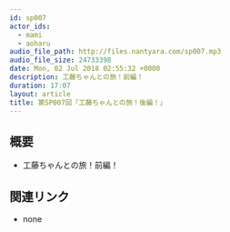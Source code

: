 ```yaml
---
id: sp007
actor_ids:
  - mami
  - aoharu
audio_file_path: http://files.nantyara.com/sp007.mp3
audio_file_size: 24733398
date: Mon, 02 Jul 2018 02:55:32 +0000
description: 工藤ちゃんとの旅！前編！
duration: 17:07
layout: article
title: 第SP007回「工藤ちゃんとの旅！後編！」
---
```

## 概要

* 工藤ちゃんとの旅！前編！

## 関連リンク

* none
